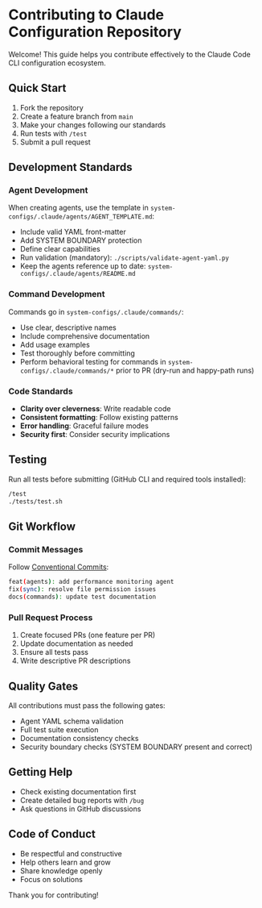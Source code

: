 # Contributing to Claude Configuration Repository

Welcome! This guide helps you contribute effectively to the Claude Code CLI configuration ecosystem.

## Quick Start

1. Fork the repository
2. Create a feature branch from `main`
3. Make your changes following our standards
4. Run tests with `/test`
5. Submit a pull request

## Development Standards

### Agent Development

When creating agents, use the template in `system-configs/.claude/agents/AGENT_TEMPLATE.md`:

- Include valid YAML front-matter
- Add SYSTEM BOUNDARY protection
- Define clear capabilities
- Run validation (mandatory): `./scripts/validate-agent-yaml.py`
- Keep the agents reference up to date: `system-configs/.claude/agents/README.md`

### Command Development

Commands go in `system-configs/.claude/commands/`:

- Use clear, descriptive names
- Include comprehensive documentation
- Add usage examples
- Test thoroughly before committing
- Perform behavioral testing for commands in `system-configs/.claude/commands/*` prior to PR (dry-run and happy-path runs)

### Code Standards

- **Clarity over cleverness**: Write readable code
- **Consistent formatting**: Follow existing patterns
- **Error handling**: Graceful failure modes
- **Security first**: Consider security implications

## Testing

Run all tests before submitting (GitHub CLI and required tools installed):

```bash
/test
./tests/test.sh
```

## Git Workflow

### Commit Messages

Follow [Conventional Commits](https://www.conventionalcommits.org/):

```bash
feat(agents): add performance monitoring agent
fix(sync): resolve file permission issues
docs(commands): update test documentation
```

### Pull Request Process

1. Create focused PRs (one feature per PR)
2. Update documentation as needed
3. Ensure all tests pass
4. Write descriptive PR descriptions

## Quality Gates

All contributions must pass the following gates:

- Agent YAML schema validation
- Full test suite execution
- Documentation consistency checks
- Security boundary checks (SYSTEM BOUNDARY present and correct)

## Getting Help

- Check existing documentation first
- Create detailed bug reports with `/bug`
- Ask questions in GitHub discussions

## Code of Conduct

- Be respectful and constructive
- Help others learn and grow
- Share knowledge openly
- Focus on solutions

Thank you for contributing!
